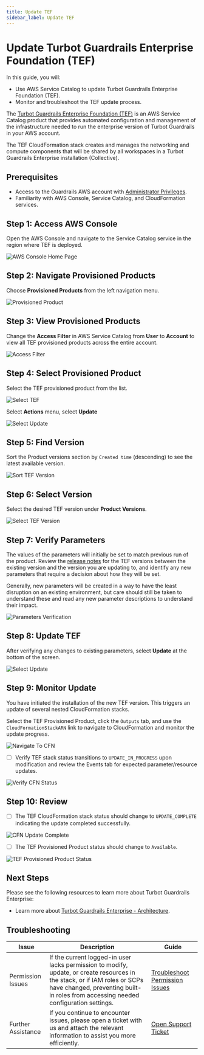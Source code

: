 ```yaml
---
title: Update TEF
sidebar_label: Update TEF
---
```


# Update Turbot Guardrails Enterprise Foundation (TEF)

In this guide, you will:
- Use AWS Service Catalog to update Turbot Guardrails Enterprise Foundation (TEF).
- Monitor and troubleshoot the TEF update process.

The [Turbot Guardrails Enterprise Foundation (TEF)](/guardrails/docs/reference/glossary#turbot-guardrails-enterprise-foundation-tef) is an AWS Service Catalog product that provides automated configuration and management of the infrastructure needed to run the enterprise version of Turbot Guardrails in your AWS account.

The TEF CloudFormation stack creates and manages the networking and compute components that will be shared by all workspaces in a Turbot Guardrails Enterprise installation (Collective).

## Prerequisites

- Access to the Guardrails AWS account with [Administrator Privileges](/guardrails/docs/enterprise/FAQ/admin-permissions).
- Familiarity with AWS Console, Service Catalog, and CloudFormation services.

## Step 1: Access AWS Console

Open the AWS Console and navigate to the Service Catalog service in the region where TEF is deployed.

![AWS Console Home Page](./aws-service-catalog-console.png)

## Step 2: Navigate Provisioned Products

Choose **Provisioned Products** from the left navigation menu.

![Provisioned Product](./service-catalog-provisioned-products.png)

## Step 3: View Provisioned Products

Change the **Access Filter** in AWS Service Catalog from **User** to **Account** to view all TEF provisioned products across the entire account.

![Access Filter](./service-catalog-select-access-filter.png)

## Step 4: Select Provisioned Product

Select the TEF provisioned product from the list.

![Select TEF](./service-catalog-find-provisioned-product-tef.png)

Select **Actions** menu, select **Update**

![Select Update](./service-catalog-actions-update.png)

## Step 5: Find Version

Sort the Product versions section by `Created time` (descending) to see the latest available version.

![Sort TEF Version](./service-catalog-find-tef-product-versions.png)

## Step 6: Select Version

Select the desired TEF version under **Product Versions**.

![Select TEF Version](./service-catalog-select-tef-version.png)

## Step 7: Verify Parameters

The values of the parameters will initially be set to match previous run of the product. Review the [release notes](https://turbot.com/guardrails/changelog?tag=tef) for the TEF versions between the existing version and the version you are updating to, and identify any new parameters that require a decision about how they will be set.

Generally, new parameters will be created in a way to have the least disruption on an existing environment, but care should still be taken to understand these and read any new parameter descriptions to understand their impact.

![Parameters Verification](./service-catalog-tef-verify-parameters.png)

## Step 8: Update TEF

After verifying any changes to existing parameters, select **Update** at the bottom of the screen.

![Select Update](./service-catalog-tef-update-action.png)

## Step 9: Monitor Update

You have initiated the installation of the new TEF version. This triggers an update of several nested CloudFormation stacks.

Select the TEF Provisioned Product, click the `Outputs` tab, and use the `CloudFormationStackARN` link to navigate to CloudFormation and monitor the update progress.

![Navigate To CFN](./service-catalog-update-tef-navigate-to-cfn.png)

- [ ] Verify TEF stack status transitions to `UPDATE_IN_PROGRESS` upon modification and review the Events tab for expected parameter/resource updates.

![Verify CFN Status](./cfn-tef-update-progress.png)

## Step 10: Review

- [ ] The TEF CloudFormation stack status should change to `UPDATE_COMPLETE` indicating the update completed successfully.

![CFN Update Complete](./cfn-tef-update-complete.png)

- [ ] The TEF Provisioned Product status should change to `Available`.

![TEF Provisioned Product Status](./service-catalog-tef-update-complete.png)

## Next Steps

Please see the following resources to learn more about Turbot Guardrails Enterprise:

- Learn more about [Turbot Guardrails Enterprise - Architecture](/guardrails/docs/enterprise/architecture).

## Troubleshooting

| Issue                                      | Description                                                                                                                                                                                                 | Guide                                |
|----------------------------------------------|-------------------------------------------------------------------------------------------------------------------------------------------------------------------------------------------------------------------|-----------------------------------------------------|
| Permission Issues                        | If the current logged-in user lacks permission to modify, update, or create resources in the stack, or if IAM roles or SCPs have changed, preventing built-in roles from accessing needed configuration settings.   | [Troubleshoot Permission Issues](guides/hosting-guardrails/installation/pre-installation/admin-permissions)             |
| Further Assistance                       | If you continue to encounter issues, please open a ticket with us and attach the relevant information to assist you more efficiently.                                                 | [Open Support Ticket](https://support.turbot.com)   |
